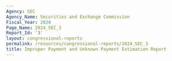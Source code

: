 ```yaml
---
Agency: SEC
Agency_Name: Securities and Exchange Commission
Fiscal_Year: 2024
Page_Name: 2024_SEC_3
Report_Id: '3'
layout: congressional-reports
permalink: /resources/congressional-reports/2024_SEC_3
title: Improper Payment and Unknown Payment Estimation Report
---
```

